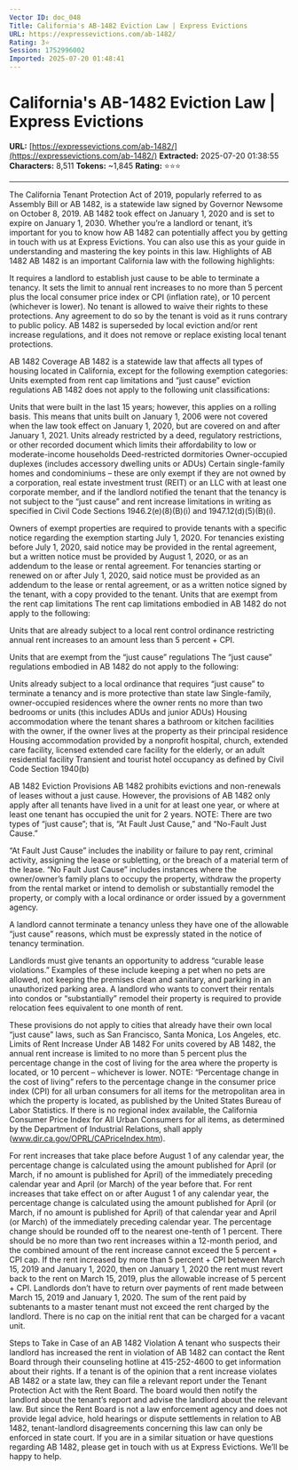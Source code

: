 ```yaml
---
Vector ID: doc_048
Title: California's AB-1482 Eviction Law | Express Evictions
URL: https://expressevictions.com/ab-1482/
Rating: 3⭐
Session: 1752996002
Imported: 2025-07-20 01:48:41
---
```


# California's AB-1482 Eviction Law | Express Evictions

**URL:** [https://expressevictions.com/ab-1482/](https://expressevictions.com/ab-1482/)
**Extracted:** 2025-07-20 01:38:55
**Characters:** 8,511
**Tokens:** ~1,845
**Rating:** ⭐⭐⭐

---


The California Tenant Protection Act of 2019, popularly referred to as Assembly Bill or AB 1482, is a statewide law signed by Governor Newsome on October 8, 2019.
AB 1482 took effect on January 1, 2020 and is set to expire on January 1, 2030.
Whether you’re a landlord or tenant, it’s important for you to know how AB 1482 can potentially affect you by getting in touch with us at Express Evictions. You can also use this as your guide in understanding and mastering the key points in this law.
Highlights of AB 1482
AB 1482 is an important California law with the following highlights:

It requires a landlord to establish just cause to be able to terminate a tenancy.
It sets the limit to annual rent increases to no more than 5 percent plus the local consumer price index or CPI (inflation rate), or 10 percent (whichever is lower).
No tenant is allowed to waive their rights to these protections. Any agreement to do so by the tenant is void as it runs contrary to public policy.
AB 1482 is superseded by local eviction and/or rent increase regulations, and it does not remove or replace existing local tenant protections.

AB 1482 Coverage
AB 1482 is a statewide law that affects all types of housing located in California, except for the following exemption categories:
Units exempted from rent cap limitations and “just cause” eviction regulations
AB 1482 does not apply to the following unit classifications:

Units that were built in the last 15 years; however, this applies on a rolling basis. This means that units built on January 1, 2006 were not covered when the law took effect on January 1, 2020, but are covered on and after January 1, 2021.
Units already restricted by a deed, regulatory restrictions, or other recorded document which limits their affordability to low or moderate-income households
Deed-restricted dormitories
Owner-occupied duplexes (includes accessory dwelling units or ADUs)
Certain single-family homes and condominiums – these are only exempt if they are not owned by a corporation, real estate investment trust (REIT) or an LLC with at least one corporate member, and if the landlord notified the tenant that the tenancy is not subject to the “just cause” and rent increase limitations in writing as specified in Civil Code Sections 1946.2(e)(8)(B)(i) and 1947.12(d)(5)(B)(i).

Owners of exempt properties are required to provide tenants with a specific notice regarding the exemption starting July 1, 2020.
For tenancies existing before July 1, 2020, said notice may be provided in the rental agreement, but a written notice must be provided by August 1, 2020, or as an addendum to the lease or rental agreement.
For tenancies starting or renewed on or after July 1, 2020, said notice must be provided as an addendum to the lease or rental agreement, or as a written notice signed by the tenant, with a copy provided to the tenant.
Units that are exempt from the rent cap limitations
The rent cap limitations embodied in AB 1482 do not apply to the following:

Units that are already subject to a local rent control ordinance restricting annual rent increases to an amount less than 5 percent + CPI.

Units that are exempt from the “just cause” regulations
The “just cause” regulations embodied in AB 1482 do not apply to the following:

Units already subject to a local ordinance that requires “just cause” to terminate a tenancy and is more protective than state law
Single-family, owner-occupied residences where the owner rents no more than two bedrooms or units (this includes ADUs and junior ADUs)
Housing accommodation where the tenant shares a bathroom or kitchen facilities with the owner, if the owner lives at the property as their principal residence
Housing accommodation provided by a nonprofit hospital, church, extended care facility, licensed extended care facility for the elderly, or an adult residential facility
Transient and tourist hotel occupancy as defined by Civil Code Section 1940(b)

AB 1482 Eviction Provisions
AB 1482 prohibits evictions and non-renewals of leases without a just cause. However, the provisions of AB 1482 only apply after all tenants have lived in a unit for at least one year, or where at least one tenant has occupied the unit for 2 years.
NOTE: There are two types of “just cause”; that is, “At Fault Just Cause,” and “No-Fault Just Cause.”

“At Fault Just Cause” includes the inability or failure to pay rent, criminal activity, assigning the lease or subletting, or the breach of a material term of the lease.
“No Fault Just Cause” includes instances where the owner/owner’s family plans to occupy the property, withdraw the property from the rental market or intend to demolish or substantially remodel the property, or comply with a local ordinance or order issued by a government agency.

A landlord cannot terminate a tenancy unless they have one of the allowable “just cause” reasons, which must be expressly stated in the notice of tenancy termination.

Landlords must give tenants an opportunity to address “curable lease violations.” Examples of these include keeping a pet when no pets are allowed, not keeping the premises clean and sanitary, and parking in an unauthorized parking area.
A landlord who wants to convert their rentals into condos or “substantially” remodel their property is required to provide relocation fees equivalent to one month of rent.

These provisions do not apply to cities that already have their own local “just cause” laws, such as San Francisco, Santa Monica, Los Angeles, etc.
Limits of Rent Increase Under AB 1482
For units covered by AB 1482, the annual rent increase is limited to no more than 5 percent plus the percentage change in the cost of living for the area where the property is located, or 10 percent – whichever is lower.
NOTE: “Percentage change in the cost of living” refers to the percentage change in the consumer price index (CPI) for all urban consumers for all items for the metropolitan area in which the property is located, as published by the United States Bureau of Labor Statistics. If there is no regional index available, the California Consumer Price Index for All Urban Consumers for all items, as determined by the Department of Industrial Relations, shall apply (www.dir.ca.gov/OPRL/CAPriceIndex.htm).

For rent increases that take place before August 1 of any calendar year, the percentage change is calculated using the amount published for April (or March, if no amount is published for April) of the immediately preceding calendar year and April (or March) of the year before that.
For rent increases that take effect on or after August 1 of any calendar year, the percentage change is calculated using the amount published for April (or March, if no amount is published for April) of that calendar year and April (or March) of the immediately preceding calendar year.
The percentage change should be rounded off to the nearest one-tenth of 1 percent.
There should be no more than two rent increases within a 12-month period, and the combined amount of the rent increase cannot exceed the 5 percent + CPI cap.
If the rent increased by more than 5 percent + CPI between March 15, 2019 and January 1, 2020, then on January 1, 2020 the rent must revert back to the rent on March 15, 2019, plus the allowable increase of 5 percent + CPI. Landlords don’t have to return over payments of rent made between March 15, 2019 and January 1, 2020.
The sum of the rent paid by subtenants to a master tenant must not exceed the rent charged by the landlord.
There is no cap on the initial rent that can be charged for a vacant unit.

Steps to Take in Case of an AB 1482 Violation
A tenant who suspects their landlord has increased the rent in violation of AB 1482 can contact the Rent Board through their counseling hotline at 415-252-4600 to get information about their rights.
If a tenant is of the opinion that a rent increase violates AB 1482 or a state law, they can file a relevant report under the Tenant Protection Act with the Rent Board. The board would then notify the landlord about the tenant’s report and advise the landlord about the relevant law.
But since the Rent Board is not a law enforcement agency and does not provide legal advice, hold hearings or dispute settlements in relation to AB 1482, tenant-landlord disagreements concerning this law can only be enforced in state court.
If you are in a similar situation or have questions regarding AB 1482, please get in touch with us at Express Evictions. We’ll be happy to help.

 
